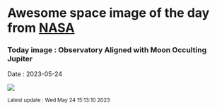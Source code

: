 
# Awesome space image of the day from [NASA](https://api.nasa.gov/)

### Today image : Observatory Aligned with Moon Occulting Jupiter
Date : 2023-05-24

![](https://apod.nasa.gov/apod/image/2305/MoonJupiter_Whitacre_960.jpg)

<small>Latest update : Wed May 24 15:13:10 2023</small>
        